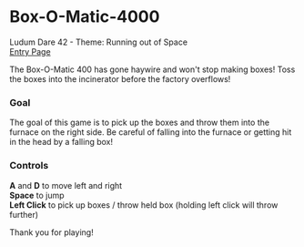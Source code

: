 # Box-O-Matic-4000
Ludum Dare 42 - Theme: Running out of Space  
[Entry Page](https://ldjam.com/events/ludum-dare/42/box-o-matic-4000)  
  
The Box-O-Matic 400 has gone haywire and won't stop making boxes!
Toss the boxes into the incinerator before the factory overflows!

### Goal
The goal of this game is to pick up the boxes and throw them into the furnace on the right side. Be careful of falling into the furnace or getting hit in the head by a falling box!

### Controls
**A** and **D** to move left and right  
**Space** to jump  
**Left Click** to pick up boxes / throw held box (holding left click will throw further)  


Thank you for playing!
